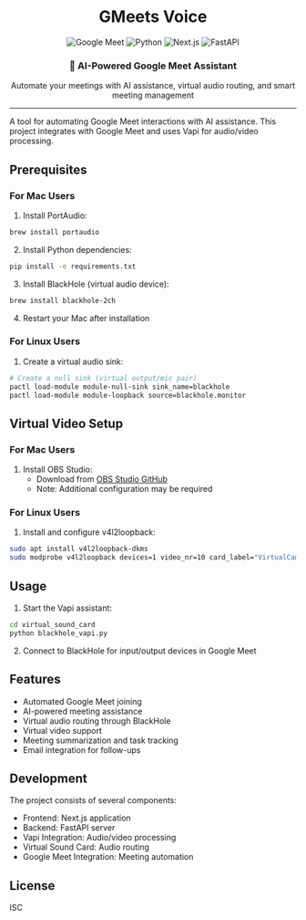 <div align="center">
  <h1>GMeets Voice</h1>
  <img src="https://img.shields.io/badge/Google%20Meet-00897B?style=for-the-badge&logo=google-meet&logoColor=white" alt="Google Meet"/>
  <img src="https://img.shields.io/badge/Python-3776AB?style=for-the-badge&logo=python&logoColor=white" alt="Python"/>
  <img src="https://img.shields.io/badge/Next.js-000000?style=for-the-badge&logo=next.js&logoColor=white" alt="Next.js"/>
  <img src="https://img.shields.io/badge/FastAPI-009688?style=for-the-badge&logo=fastapi&logoColor=white" alt="FastAPI"/>
</div>

<div align="center">
  <h3>🤖 AI-Powered Google Meet Assistant</h3>
  <p>Automate your meetings with AI assistance, virtual audio routing, and smart meeting management</p>
</div>

---

A tool for automating Google Meet interactions with AI assistance. This project integrates with Google Meet and uses Vapi for audio/video processing.

## Prerequisites

### For Mac Users
1. Install PortAudio:
```bash
brew install portaudio
```

2. Install Python dependencies:
```bash
pip install -e requirements.txt
```

3. Install BlackHole (virtual audio device):
```bash
brew install blackhole-2ch
```

4. Restart your Mac after installation

### For Linux Users
1. Create a virtual audio sink:
```bash
# Create a null sink (virtual output/mic pair)
pactl load-module module-null-sink sink_name=blackhole
pactl load-module module-loopback source=blackhole.monitor
```

## Virtual Video Setup

### For Mac Users
1. Install OBS Studio:
   - Download from [OBS Studio GitHub](https://github.com/obsproject/obs-studio)
   - Note: Additional configuration may be required

### For Linux Users
1. Install and configure v4l2loopback:
```bash
sudo apt install v4l2loopback-dkms
sudo modprobe v4l2loopback devices=1 video_nr=10 card_label="VirtualCam" exclusive_caps=1
```

## Usage

1. Start the Vapi assistant:
```bash
cd virtual_sound_card
python blackhole_vapi.py
```

2. Connect to BlackHole for input/output devices in Google Meet

## Features

- Automated Google Meet joining
- AI-powered meeting assistance
- Virtual audio routing through BlackHole
- Virtual video support
- Meeting summarization and task tracking
- Email integration for follow-ups

## Development

The project consists of several components:
- Frontend: Next.js application
- Backend: FastAPI server
- Vapi Integration: Audio/video processing
- Virtual Sound Card: Audio routing
- Google Meet Integration: Meeting automation

## License

ISC
